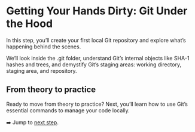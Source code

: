 # Getting Your Hands Dirty: Git Under the Hood

In this step, you’ll create your first local Git repository and explore what’s happening behind the scenes. 

We’ll look inside the .git folder, understand Git’s internal objects like SHA-1 hashes and trees, and demystify Git’s staging areas: working directory, staging area, and repository.

## From theory to practice 

Ready to move from theory to practice? Next, you’ll learn how to use Git’s essential commands to manage your code locally.

:arrow_right: Jump to [next step](./step2_basic_local_commands.md).